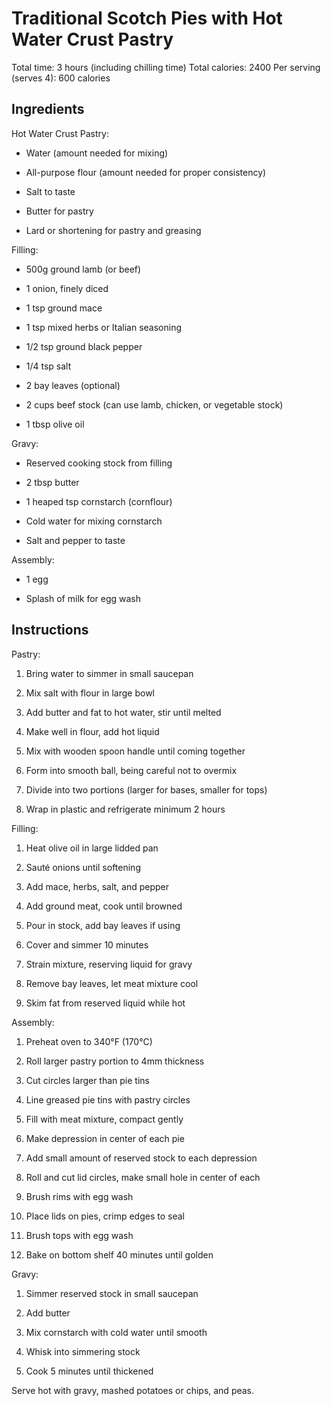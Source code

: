 # **Traditional Scotch Pies with Hot Water Crust Pastry**

Total time: 3 hours (including chilling time) Total calories: 2400 Per
serving (serves 4): 600 calories

## **Ingredients**

Hot Water Crust Pastry:

-   Water (amount needed for mixing)

-   All-purpose flour (amount needed for proper consistency)

-   Salt to taste

-   Butter for pastry

-   Lard or shortening for pastry and greasing

Filling:

-   500g ground lamb (or beef)

-   1 onion, finely diced

-   1 tsp ground mace

-   1 tsp mixed herbs or Italian seasoning

-   1/2 tsp ground black pepper

-   1/4 tsp salt

-   2 bay leaves (optional)

-   2 cups beef stock (can use lamb, chicken, or vegetable stock)

-   1 tbsp olive oil

Gravy:

-   Reserved cooking stock from filling

-   2 tbsp butter

-   1 heaped tsp cornstarch (cornflour)

-   Cold water for mixing cornstarch

-   Salt and pepper to taste

Assembly:

-   1 egg

-   Splash of milk for egg wash

## **Instructions**

Pastry:

1.  Bring water to simmer in small saucepan

2.  Mix salt with flour in large bowl

3.  Add butter and fat to hot water, stir until melted

4.  Make well in flour, add hot liquid

5.  Mix with wooden spoon handle until coming together

6.  Form into smooth ball, being careful not to overmix

7.  Divide into two portions (larger for bases, smaller for tops)

8.  Wrap in plastic and refrigerate minimum 2 hours

Filling:

1.  Heat olive oil in large lidded pan

2.  Sauté onions until softening

3.  Add mace, herbs, salt, and pepper

4.  Add ground meat, cook until browned

5.  Pour in stock, add bay leaves if using

6.  Cover and simmer 10 minutes

7.  Strain mixture, reserving liquid for gravy

8.  Remove bay leaves, let meat mixture cool

9.  Skim fat from reserved liquid while hot

Assembly:

1.  Preheat oven to 340°F (170°C)

2.  Roll larger pastry portion to 4mm thickness

3.  Cut circles larger than pie tins

4.  Line greased pie tins with pastry circles

5.  Fill with meat mixture, compact gently

6.  Make depression in center of each pie

7.  Add small amount of reserved stock to each depression

8.  Roll and cut lid circles, make small hole in center of each

9.  Brush rims with egg wash

10. Place lids on pies, crimp edges to seal

11. Brush tops with egg wash

12. Bake on bottom shelf 40 minutes until golden

Gravy:

1.  Simmer reserved stock in small saucepan

2.  Add butter

3.  Mix cornstarch with cold water until smooth

4.  Whisk into simmering stock

5.  Cook 5 minutes until thickened

Serve hot with gravy, mashed potatoes or chips, and peas.
